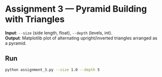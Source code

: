 # Assignment 3 — Pyramid Building with Triangles

**Input**: `--size` (side length, float), `--depth` (levels, int).  
**Output**: Matplotlib plot of alternating upright/inverted triangles arranged as a pyramid.

## Run
```bash
python assignment_3.py --size 1.0 --depth 5
```